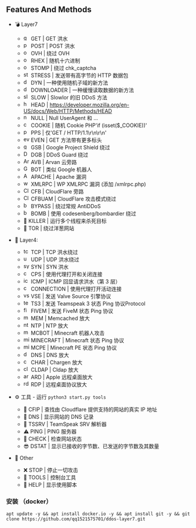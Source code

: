 ## Features And Methods

 * 💣 Layer7

   * <img src="https://img.icons8.com/cotton/344/domain.png" width="16" height="16" alt="get"> GET | GET 洪水
   * <img src="https://cdn0.iconfinder.com/data/icons/database-storage-5/60/server__database__fire__burn__safety-512.png" width="16" height="16" alt="post"> POST  | POST 洪水
   * <img src="https://static-00.iconduck.com/assets.00/ovh-icon-2048x2048-l4c3izvg.png" width="16" height="16" alt="ovh"> OVH | 绕过 OVH
   * <img src="https://cdn-icons-png.flaticon.com/512/1691/1691948.png" width="16" height="16" alt="ovh"> RHEX | 随机十六进制
   * <img src="https://cdn-icons-png.flaticon.com/512/4337/4337972.png" width="16" height="16" alt="ovh"> STOMP | 绕过 chk_captcha
   * <img src="https://cdn.iconscout.com/icon/premium/png-256-thumb/cyber-bullying-2557797-2152371.png" width="16" height="16" alt="stress"> STRESS | 发送带有高字节的 HTTP 数据包
   * <img src="https://pbs.twimg.com/profile_images/1351562987224641544/IKb4q_yd_400x400.jpg" width="16" height="16" alt="dyn"> DYN  | 一​​种使用随机子域的新方法
   * <img src="https://cdn-icons-png.flaticon.com/512/6991/6991643.png" width="16" height="16" alt="downloader"> DOWNLOADER | 一种缓慢读取数据的新方法
   * <img src="https://cdn2.iconfinder.com/data/icons/poison-and-venom-fill/160/loris2-512.png" width="16" height="16" alt="slow"> SLOW  | Slowlor 的旧 DDoS 方法
   * <img src="https://lyrahosting.com/wp-content/uploads/2020/06/ddos-how-work-icon.png" width="16" height="16" alt="head"> HEAD | https://developer.mozilla.org/en-US/docs/Web/HTTP/Methods/HEAD
   * <img src="https://img.icons8.com/plasticine/2x/null-symbol.png" width="16" height="16" alt="null"> NULL | Null UserAgent 和 ...
   * <img src="https://i.pinimg.com/originals/03/2e/7d/032e7d0755cd511c753bcb6035d44f68.png" width="16" height="16" alt="cookie"> COOKIE | 随机 Cookie PHP'if (isset($_COOKIE))'
   * <img src="https://cdn0.iconfinder.com/data/icons/dicticons-files-folders/32/office_pps-512.png" width="16" height="16" alt="pps"> PPS | 仅'GET / HTTP/1.1\r\n\r\n'
   * <img src="https://cdn3.iconfinder.com/data/icons/internet-security-14/48/DDoS_website_webpage_bomb_virus_protection-512.png" width="16" height="16" alt="even"> EVEN | GET 方法带有更多标头
   * <img src="https://iili.io/HU9BC74.png" width="16" height="16" alt="googleshield"> GSB | Google Project Shield 绕过
   * <img src="https://seeklogo.com/images/D/ddos-guard-logo-CFEFCA409C-seeklogo.com.png" width="16" height="16" alt="DDoSGuard"> DGB  | DDoS Guard 绕过
   * <img src="https://i.imgur.com/bGL8qfw.png" width="16" height="16" alt="ArvanCloud"> AVB | Arvan 云旁路
   * <img src="https://iili.io/HU9BC74.png" width="16" height="16" alt="Google bot"> BOT | 类似 Google 机器人
   * <img src="https://upload.wikimedia.org/wikipedia/commons/thumb/a/a8/Apache_HTTP_Server_Logo_%282016%29.svg/1000px-Apache_HTTP_Server_Logo_%282016%29.svg.png" width="16" height="16" alt="Apache Webserver"> APACHE  | Apache 漏洞
   * <img src="https://icon-library.com/images/icon-for-wordpress/icon-for-wordpress-16.jpg" width="16" height="16" alt="wordpress expliot"> XMLRPC | WP XMLRPC 漏洞 (添加 /xmlrpc.php)
   * <img src="https://techcrunch.com/wp-content/uploads/2019/06/J2LlHqT3qJl0bG9Alpgc-1-730x438.png?w=730" width="16" height="16" alt="CloudFlare"> CFB | CloudFlare 旁路
   * <img src="https://techcrunch.com/wp-content/uploads/2019/06/J2LlHqT3qJl0bG9Alpgc-1-730x438.png?w=730" width="16" height="16" alt="CloudFlare UnderAttack Mode"> CFBUAM | CloudFlare 攻击模式绕过
   * <img src="http://iclouddnsbypass.com/wp-content/uploads/2015/02/iCloudDNSBypassServer.ico" width="16" height="16" alt="bypass"> BYPASS | 绕过常规 AntiDDoS
   * <img src="https://cdn-icons-png.flaticon.com/512/905/905568.png" width="16" height="16" alt="bypass"> BOMB  | 使用 codesenberg/bombardier 绕过
   * 🔪 KILLER  | 运行多个线程来杀死目标
   * 🧅 TOR  | 绕过洋葱网站


* 🧨 Layer4: 
  * <img src="https://raw.githubusercontent.com/kgretzky/pwndrop/master/media/pwndrop-logo-512.png" width="16" height="16" alt="tcp"> TCP | TCP 洪水绕过
  * <img src="https://styles.redditmedia.com/t5_2rxmiq/styles/profileIcon_snoob94cdb09-c26c-4c24-bd0c-66238623cc22-headshot.png" width="16" height="16" alt="udp"> UDP | UDP 洪水绕过
  * <img src="https://cdn-icons-png.flaticon.com/512/1918/1918576.png" width="16" height="16" alt="syn"> SYN | SYN 洪水
  * <img src="https://cdn-icons-png.flaticon.com/512/1017/1017466.png" width="16" height="16" alt="cps"> CPS | 使用代理打开和关闭连接
  * <img src="https://icon-library.com/images/icon-ping/icon-ping-28.jpg" width="16" height="16" alt="icmp"> ICMP  | ICMP 回显请求洪水（第 3 层）
  * <img src="https://s6.uupload.ir/files/1059643_g8hp.png" width="16" height="16" alt="connection"> CONNECTION | 使用代理打开活动连接
  * <img src="https://ia803109.us.archive.org/27/items/source-engine-video-projects/source-engine-video-projects_itemimage.png" width="16" height="16" alt="vse"> VSE | 发送 Valve Source 引擎协议
  * <img src="https://mycrackfree.com/wp-content/uploads/2018/08/TeamSpeak-Server-9.png" width="16" height="16" alt="teamspeak 3"> TS3  | 发送 Teamspeak 3 状态 Ping 协议Protocol
  * <img src="https://cdn2.downdetector.com/static/uploads/logo/75ef9fcabc1abea8fce0ebd0236a4132710fcb2e.png" width="16" height="16" alt="fivem"> FIVEM | 发送 FiveM 状态 Ping 协议
  * <img src="https://cdn.iconscout.com/icon/free/png-512/redis-4-1175103.png" width="16" height="16" alt="mem"> MEM  | Memcached 放大
  * <img src="https://lyrahosting.com/wp-content/uploads/2020/06/ddos-attack-icon.png" width="16" height="16" alt="ntp"> NTP | NTP 放大
  * <img src="https://cdn-icons-png.flaticon.com/512/4712/4712139.png" width="16" height="16" alt="mcbot"> MCBOT  | Minecraft 机器人攻击
  * <img src="https://cdn.icon-icons.com/icons2/2699/PNG/512/minecraft_logo_icon_168974.png" width="16" height="16" alt="minecraft"> MINECRAFT  | Minecraft 状态 Ping 协议
  * <img src="https://cdn.icon-icons.com/icons2/2699/PNG/512/minecraft_logo_icon_168974.png" width="16" height="16" alt="minecraft pe"> MCPE | Minecraft PE 状态 Ping 协议
  * <img src="https://cdn-icons-png.flaticon.com/512/2653/2653461.png" width="16" height="16" alt="dns"> DNS  | DNS 放大
  * <img src="https://lyrahosting.com/wp-content/uploads/2020/06/ddos-attack-icon.png" width="16" height="16" alt="chargen"> CHAR  | Chargen 放大
  * <img src="https://encrypted-tbn0.gstatic.com/images?q=tbn:ANd9GcRct5OvjSCpUftyRMm3evgdPOa-f8LbwJFO-A&usqp=CAU" width="16" height="16" alt="cldap"> CLDAP  | Cldap 放大
  * <img src="https://help.apple.com/assets/6171BD2C588E52621824409D/6171BD2D588E5262182440A4/en_US/8b631353e070420f47530bf95f1a7fae.png" width="16" height="16" alt="ard"> ARD | Apple 远程桌面放大
  * <img src="https://www.tenforums.com/geek/gars/images/2/types/thumb__emote__esktop__onnection.png" width="16" height="16" alt="rdp"> RDP | 远程桌面协议放大

* ⚙️ 工具 - 运行
`
python3 start.py tools
`
  * 🌟 CFIP  | 查找由 Cloudflare 提供支持的网站的真实 IP 地址
  * 🔪 DNS  | 显示网站的 DNS 记录
  * 📍  TSSRV  | TeamSpeak SRV 解析器
  * ⚠  PING | PING 服务器
  * 📌 CHECK  | 检查网站状态
  * 😎 DSTAT  | 显示已接收的字节数、已发送的字节数及其数量

* 🎩 Other
  * ❌ STOP  | 停止一切攻击
  * 🌠 TOOLS | 控制台工具
  * 👑 HELP | 显示使用脚本


### 安装 （docker）

	apt update -y && apt install docker.io -y && apt install git -y && git clone https://github.com/qq1521575701/ddos-layer7.git



